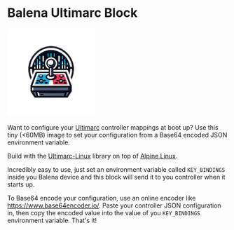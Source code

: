 # Balena Ultimarc Block

![Balena Ultimarc Block](./logo-sm.png)

Want to configure your [Ultimarc](https://www.ultimarc.com/) controller mappings at boot up?
Use this tiny (<60MB) image to set your configuration from a Base64 encoded JSON environment variable.

Build with the [Ultimarc-Linux](https://github.com/katie-snow/Ultimarc-linux) library on top of 
[Alpine Linux](https://www.alpinelinux.org/).

Incredibly easy to use, just set an environment variable called `KEY_BINDINGS` inside you Balena device and this
block will send it to you controller when it starts up.

To Base64 encode your configuration, use an online encoder like https://www.base64encoder.io/.  Paste your controller
JSON configuration in, then copy the encoded value into the value of you `KEY_BINDINGS` environment variable.  That's it!
